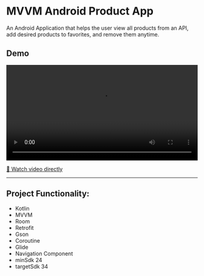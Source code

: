 #  MVVM Android Product App

An Android Application that helps the user view all products from an API, add desired products to favorites, and remove them anytime.

##  Demo

<p align="center">
  <video src="https://github.com/user-attachments/assets/8177b48e-eb70-4e25-b98e-cf4ebbe63aa9" controls width="100%">
    Your browser does not support the video tag.
  </video>
</p>

[🔗 Watch video directly](https://github.com/user-attachments/assets/8177b48e-eb70-4e25-b98e-cf4ebbe63aa9)

---

## Project Functionality:
- Kotlin  
- MVVM  
- Room  
- Retrofit  
- Gson  
- Coroutine  
- Glide  
- Navigation Component  
- minSdk 24  
- targetSdk 34

